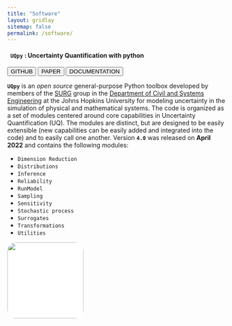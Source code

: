 ```yaml
---
title: "Software"
layout: gridlay
sitemap: false
permalink: /software/
---
```


<style>
img{
  border-radius: 10px;
}
iframe {
  width: 175px;
  display: inline;
  vertical-align:middle;
  <!-- margin-bottom:5px; -->
  <!-- margin-left:5px; -->
  <!-- border: 1px solid red; -->
}
.col-md-3 {
  margin:0;
  padding:0;
  margin-top:10px;
  margin-bottom:10px;
  display:block;
  overflow:hidden;
  text-align:center;
  display: table-cell;
  height: auto;
  float: none;
  background:white;
  border-radius:20px;
  <!-- border: 1px solid black; -->
}
</style>


<div class="jumbotron">
<div class="row align-items-end">
<div class="col-md-9 col-sm-12">
<h4><b><code> UQpy</code> : Uncertainty Quantification with python</b></h4>
<a href="https://github.com/SURGroup/UQpy" target="_blank"><button class="btn btn-primary btn-sm">GITHUB</button></a>
<a href="https://doi.org/10.1016/j.jocs.2020.101204" target="_blank"><button class="btn btn-danger btn-sm">PAPER</button></a>
<a href="https://uqpyproject.readthedocs.io/en/latest/" target="_blank"><button class="btn btn-danger btn-sm">DOCUMENTATION</button></a>

<code><b>UQpy</b></code> is an _open_ _source_ general-purpose Python toolbox developed by members of the <a href="https://github.com/SURGroup" target="_blank">SURG</a> group in the <a href="https://engineering.jhu.edu/case/" target="_blank">Department of Civil and Systems Engineering</a> at the Johns Hopkins University for modeling uncertainty in the simulation of physical and mathematical systems.  The code is organized as a set of modules centered around core capabilities in Uncertainty Quantification (UQ). The modules are distinct, but are designed to be easily extensible (new capabilities can be easily added and integrated into the code) and to easily call one another. Version <code><b>4.0</b></code> was released on <strong>April 2022</strong> and contains the following modules:
- <code>Dimension Reduction</code>
- <code>Distributions</code>
- <code>Inference</code>
- <code>Reliability</code>
- <code>RunModel</code>
- <code>Sampling</code>
- <code>Sensitivity</code>
- <code>Stochastic process</code>
- <code>Surrogates</code>
- <code>Transformations</code>
- <code>Utilities</code>
</div>
<div class="col-md-3 col-sm-12">
  <img src="{{site.url}}{{site.baseurl}}/images/respic/UQpy_logo.jpg" width="175px "/>
</div>
</div>
</div>

